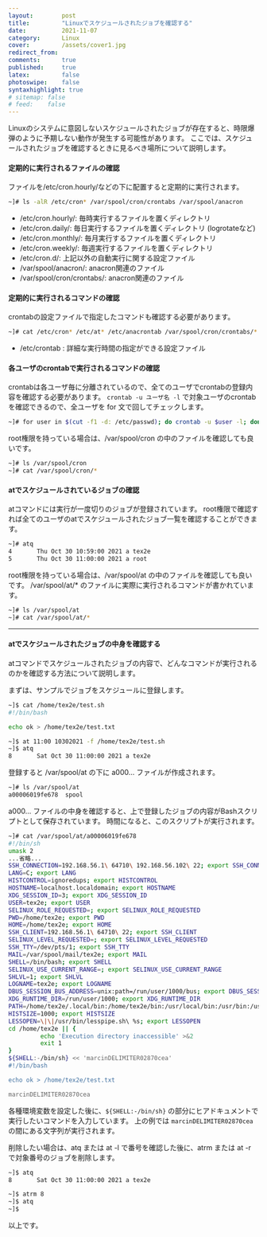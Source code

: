 ```yaml
---
layout:        post
title:         "Linuxでスケジュールされたジョブを確認する"
date:          2021-11-07
category:      Linux
cover:         /assets/cover1.jpg
redirect_from:
comments:      true
published:     true
latex:         false
photoswipe:    false
syntaxhighlight: true
# sitemap: false
# feed:    false
---
```


Linuxのシステムに意図しないスケジュールされたジョブが存在すると、時限爆弾のように予期しない動作が発生する可能性があります。
ここでは、スケジュールされたジョブを確認するときに見るべき場所について説明します。

#### 定期的に実行されるファイルの確認
ファイルを/etc/cron.hourly/などの下に配置すると定期的に実行されます。
```bash
~]# ls -alR /etc/cron* /var/spool/cron/crontabs /var/spool/anacron
```
- /etc/cron.hourly/: 毎時実行するファイルを置くディレクトリ
- /etc/cron.daily/: 毎日実行するファイルを置くディレクトリ (logrotateなど)
- /etc/cron.monthly/: 毎月実行するファイルを置くディレクトリ
- /etc/cron.weekly/: 毎週実行するファイルを置くディレクトリ
- /etc/cron.d/: 上記以外の自動実行に関する設定ファイル
- /var/spool/anacron/: anacron関連のファイル
- /var/spool/cron/crontabs/: anacron関連のファイル

#### 定期的に実行されるコマンドの確認
crontabの設定ファイルで指定したコマンドも確認する必要があります。
```bash
~]# cat /etc/cron* /etc/at* /etc/anacrontab /var/spool/cron/crontabs/* /etc/incron.d/* /var/spool/incron/* 2>/dev/null
```
- /etc/crontab : 詳細な実行時間の指定ができる設定ファイル

#### 各ユーザのcrontabで実行されるコマンドの確認
crontabは各ユーザ毎に分離されているので、全てのユーザでcrontabの登録内容を確認する必要があります。
`crontab -u ユーザ名 -l` で対象ユーザのcrontabを確認できるので、全ユーザを for 文で回してチェックします。
```bash
~]# for user in $(cut -f1 -d: /etc/passwd); do crontab -u $user -l; done
```

root権限を持っている場合は、/var/spool/cron の中のファイルを確認しても良いです。
```bash
~]# ls /var/spool/cron
~]# cat /var/spool/cron/*
```

#### atでスケジュールされているジョブの確認
atコマンドには実行が一度切りのジョブが登録されています。
root権限で確認すれば全てのユーザのatでスケジュールされたジョブ一覧を確認することができます。
```bash
~]# atq
4       Thu Oct 30 10:59:00 2021 a tex2e
5       Thu Oct 30 11:00:00 2021 a root
```

root権限を持っている場合は、/var/spool/at の中のファイルを確認しても良いです。
/var/spool/at/* のファイルに実際に実行されるコマンドが書かれています。
```bash
~]# ls /var/spool/at
~]# cat /var/spool/at/*
```

---

#### atでスケジュールされたジョブの中身を確認する

atコマンドでスケジュールされたジョブの内容で、どんなコマンドが実行されるのかを確認する方法について説明します。

まずは、サンプルでジョブをスケジュールに登録します。
```bash
~]$ cat /home/tex2e/test.sh
#!/bin/bash

echo ok > /home/tex2e/test.txt

~]$ at 11:00 10302021 -f /home/tex2e/test.sh
~]$ atq
8       Sat Oct 30 11:00:00 2021 a tex2e
```
登録すると /var/spool/at の下に a000... ファイルが作成されます。
```bash
~]# ls /var/spool/at
a00006019fe678  spool
```
a000... ファイルの中身を確認すると、上で登録したジョブの内容がBashスクリプトとして保存されています。
時間になると、このスクリプトが実行されます。
```bash
~]# cat /var/spool/at/a00006019fe678
#!/bin/sh
umask 2
...省略...
SSH_CONNECTION=192.168.56.1\ 64710\ 192.168.56.102\ 22; export SSH_CONNECTION
LANG=C; export LANG
HISTCONTROL=ignoredups; export HISTCONTROL
HOSTNAME=localhost.localdomain; export HOSTNAME
XDG_SESSION_ID=3; export XDG_SESSION_ID
USER=tex2e; export USER
SELINUX_ROLE_REQUESTED=; export SELINUX_ROLE_REQUESTED
PWD=/home/tex2e; export PWD
HOME=/home/tex2e; export HOME
SSH_CLIENT=192.168.56.1\ 64710\ 22; export SSH_CLIENT
SELINUX_LEVEL_REQUESTED=; export SELINUX_LEVEL_REQUESTED
SSH_TTY=/dev/pts/1; export SSH_TTY
MAIL=/var/spool/mail/tex2e; export MAIL
SHELL=/bin/bash; export SHELL
SELINUX_USE_CURRENT_RANGE=; export SELINUX_USE_CURRENT_RANGE
SHLVL=1; export SHLVL
LOGNAME=tex2e; export LOGNAME
DBUS_SESSION_BUS_ADDRESS=unix:path=/run/user/1000/bus; export DBUS_SESSION_BUS_ADDRESS
XDG_RUNTIME_DIR=/run/user/1000; export XDG_RUNTIME_DIR
PATH=/home/tex2e/.local/bin:/home/tex2e/bin:/usr/local/bin:/usr/bin:/usr/local/sbin:/usr/sbin; export PATH
HISTSIZE=1000; export HISTSIZE
LESSOPEN=\|\|/usr/bin/lesspipe.sh\ %s; export LESSOPEN
cd /home/tex2e || {
         echo 'Execution directory inaccessible' >&2
         exit 1
}
${SHELL:-/bin/sh} << 'marcinDELIMITER02870cea'
#!/bin/bash

echo ok > /home/tex2e/test.txt

marcinDELIMITER02870cea
```
各種環境変数を設定した後に、`${SHELL:-/bin/sh}` の部分にヒアドキュメントで実行したいコマンドを入力しています。
上の例では `marcinDELIMITER02870cea` の間にある文字列が実行されます。

削除したい場合は、atq または at -l で番号を確認した後に、atrm または at -r で対象番号のジョブを削除します。
```bash
~]$ atq
8       Sat Oct 30 11:00:00 2021 a tex2e

~]$ atrm 8
~]$ atq
~]$
```

以上です。
